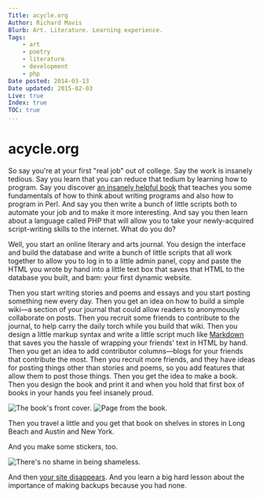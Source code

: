 ```yaml
---
Title: acycle.org
Author: Richard Mavis
Blurb: Art. Literature. Learning experience.
Tags:
    - art
    - poetry
    - literature
    - development
    - php
Date posted: 2014-03-13
Date updated: 2015-02-03
Live: true
Index: true
TOC: true
...
```




# acycle.org

So say you're at your first "real job" out of college. Say the work is insanely tedious. Say you learn that you can reduce that tedium by learning how to program. Say you discover [an insanely helpful book][perl] that teaches you some fundamentals of how to think about writing programs and also how to program in Perl. And say you then write a bunch of little scripts both to automate your job and to make it more interesting. And say you then learn about a language called PHP that will allow you to take your newly-acquired script-writing skills to the internet. What do you do?

Well, you start an online literary and arts journal. You design the interface and build the database and write a bunch of little scripts that all work together to allow you to log in to a little admin panel, copy and paste the HTML you wrote by hand into a little text box that saves that HTML to the database you built, and bam: your first dynamic website.

Then you start writing stories and poems and essays and you start posting something new every day. Then you get an idea on how to build a simple wiki&mdash;a section of your journal that could allow readers to anonymously collaborate on posts. Then you recruit some friends to contribute to the journal, to help carry the daily torch while you build that wiki. Then you design a little markup syntax and write a little script much like [Markdown][md] that saves you the hassle of wrapping your friends' text in HTML by hand. Then you get an idea to add contributor columns&mdash;blogs for your friends that contribute the most. Then you recruit more friends, and they have ideas for posting things other than stories and poems, so you add features that allow them to post those things. Then you get the idea to make a book. Then you design the book and print it and when you hold that first box of books in your hands you feel insanely proud.

<div class="img-block">
  <img class="blockimg" src="/images/acycleorg/cycle-book-2.png" alt="The book's front cover." />
  <img class="blockimg" src="/images/acycleorg/cycle-book-1.png" alt="Page from the book." />
</div>

Then you travel a little and you get that book on shelves in stores in Long Beach and Austin and New York.

And you make some stickers, too.

<div class="img-block"><img class="blockimg" src="/images/acycleorg/shameless.png" alt="There's no shame in being shameless." /></div>

And then [your site disappears][sd]. And you learn a big hard lesson about the importance of making backups because you had none.



[perl]: http://www.perl.org/books/beginning-perl/
[md]: http://daringfireball.net/projects/markdown/syntax
[sd]: http://slashdot.org/article.pl?sid=07/09/11/0038207
